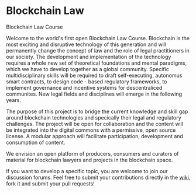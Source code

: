 # Blockchain Law
Blockchain Law Course

Welcome to the world's first open Blockchain Law Course. Blockchain is the most exciting and disruptive technology of this generation and will permanently change the concept of law and the role of legal practitioners in our society. The development and implementation of the technology requires a whole new set of theoretical foundations and mental paradigms, which we have to develop together as a global community. Specific multidisciplinary skills will be required to draft self-executing, autonomus smart contracts, to design code - based regulatory frameworks, to implement governance and incentive systems for descentraliced communites. New legal fields and disciplines will emerge in the following years.

The purpose of this project is to bridge the current knowledge and skill gap around blockchain technologies and specically their legal  and regulatory challenges. The project will be open for collaboration and the content will be integrated into the digital commons with a permissive, open source license. A modular approach will facilitate participation, development and consumption of content. 

We envision an open platform of producers, consumers and curators of material for blockchain lawyers and projects in the blockchain space. 

If you want to develop a specific topic, you are welcome to join our discussion forums. Feel free to submit your contributions directly in the [wiki](https://github.com/blueswanacademy/blockchainlaw/wiki), fork it and submit your pull requests!











 

